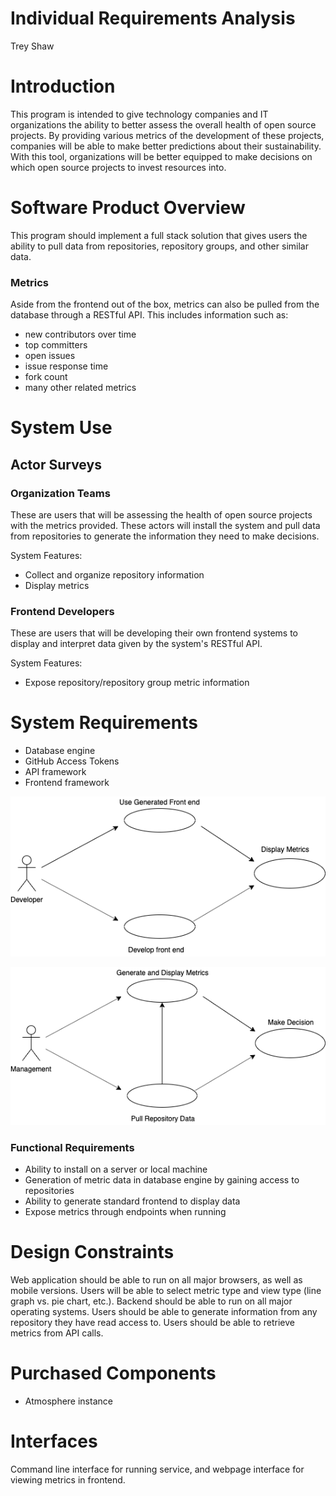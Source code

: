 # Individual Requirements Analysis
Trey Shaw

# Introduction

This program is intended to give technology companies and IT organizations the ability to better assess the overall health of open source projects. By providing various metrics of the development of these projects, companies will be able to make better predictions about their sustainability. With this tool, organizations will be better equipped to make decisions on which open source projects to invest resources into.

# Software Product Overview

This program should implement a full stack solution that gives users the ability to pull data from repositories, repository groups, and other similar data.

### Metrics
Aside from the frontend out of the box, metrics can also be pulled from the database through a RESTful API. This includes information such as:
- new contributors over time
- top committers
- open issues
- issue response time
- fork count
- many other related metrics

# System Use

## Actor Surveys

### Organization Teams
These are users that will be assessing the health of open source projects with the metrics provided. These actors will install the system and pull data from repositories to generate the information they need to make decisions.

System Features:
- Collect and organize repository information
- Display metrics

### Frontend Developers
These are users that will be developing their own frontend systems to display and interpret data given by the system's RESTful API.

System Features:
- Expose repository/repository group metric information

# System Requirements

- Database engine
- GitHub Access Tokens
- API framework
- Frontend framework

![usecase1](./usecase1.png)

![usecase2](./usecase2.png)

### Functional Requirements
- Ability to install on a server or local machine
- Generation of metric data in database engine by gaining access to repositories
- Ability to generate standard frontend to display data
- Expose metrics through endpoints when running

# Design Constraints
Web application should be able to run on all major browsers, as well as mobile versions. Users will be able to select metric type and view type (line graph vs. pie chart, etc.). Backend should be able to run on all major operating systems.
Users should be able to generate information from any repository they have read access to. Users should be able to retrieve metrics from API calls.

# Purchased Components
- Atmosphere instance

# Interfaces
Command line interface for running service, and webpage interface for viewing metrics in frontend.
